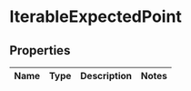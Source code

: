 
# IterableExpectedPoint

## Properties
Name | Type | Description | Notes
------------ | ------------- | ------------- | -------------



